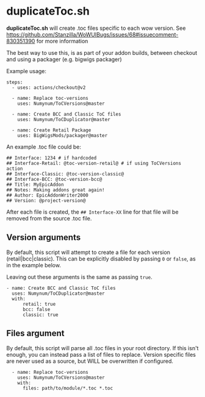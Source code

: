 # duplicateToc.sh

__duplicateToc.sh__ will create .toc files specific to each wow version.
See https://github.com/Stanzilla/WoWUIBugs/issues/68#issuecomment-830351390 for more information

The best way to use this, is as part of your addon builds, between checkout and using a packager (e.g. bigwigs packager)

Example usage:

    steps:
      - uses: actions/checkout@v2

      - name: Replace toc-versions
        uses: Numynum/ToCVersions@master

      - name: Create BCC and Classic ToC files
        uses: Numynum/ToCDuplicator@master

      - name: Create Retail Package
        uses: BigWigsMods/packager@master

An example .toc file could be:

    ## Interface: 1234 # if hardcoded
    ## Interface-Retail: @toc-version-retail@ # if using ToCVersions action
    ## Interface-Classic: @toc-version-classic@
    ## Interface-BCC: @toc-version-bcc@
    ## Title: MyEpicAddon
    ## Notes: Making addons great again!
    ## Author: EpicAddonWriter2000
    ## Version: @project-version@

After each file is created, the `## Interface-XX` line for that file will be removed from the source .toc file.

## Version arguments

By default, this script will attempt to create a file for each version (retail|bcc|classic).
This can be explicitly disabled by passing `0` or `false`, as in the example below.

Leaving out these arguments is the same as passing `true`.

    - name: Create BCC and Classic ToC files
      uses: Numynum/ToCDuplicator@master
      with:
          retail: true
          bcc: false
          classic: true

## Files argument

By default, this script will parse all .toc files in your root directory.
If this isn't enough, you can instead pass a list of files to replace.
Version specific files are never used as a source, but WILL be overwritten if configured.

      - name: Replace toc-versions
        uses: Numynum/ToCVersions@master
        with:
          files: path/to/module/*.toc *.toc
